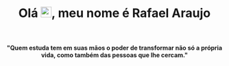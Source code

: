 <h1 align="center">Olá <img src="https://media.giphy.com/media/hvRJCLFzcasrR4ia7z/giphy.gif" width="25px">, meu nome é Rafael Araujo</h1>
</br>
<h4 align="center">"Quem estuda tem em suas mãos o poder de transformar não só a própria vida, como também das pessoas que lhe cercam."</h4>
</br>

